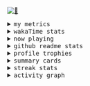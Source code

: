 [![🐙](https://hits.seeyoufarm.com/api/count/incr/badge.svg?url=https%3A%2F%2Fgithub.com%2Fktnkk%2Fhit-counter&count_bg=%23070707&title_bg=%23070707&icon=&icon_color=%23E7E7E7&title=visitors&edge_flat=true)](https://hits.seeyoufarm.com)

<details>
  <summary> <samp>my metrics</samp></summary>
  
  <br>
  
 ![🐳](https://github.com/kkhys/kkhys/blob/main/github-metrics.svg)
  
  ***
</details>

<details>
  <summary> <samp>wakaTime stats</samp></summary>
  
  <br>
  
<!--START_SECTION:waka-->
![Code Time](http://img.shields.io/badge/Code%20Time-3%2C166%20hrs%2047%20mins-blue)

**🐱 My GitHub Data** 

> 📦 5.0 MB Used in GitHub's Storage 
 > 
> 💼 Opted to Hire
 > 
> 📜 9 Public Repositories 
 > 
> 🔑 23 Private Repositories 
 > 
**I'm an Early 🐤** 

```text
🌞 Morning                6770 commits        ████████░░░░░░░░░░░░░░░░░   30.02 % 
🌆 Daytime                5470 commits        ██████░░░░░░░░░░░░░░░░░░░   24.26 % 
🌃 Evening                8423 commits        █████████░░░░░░░░░░░░░░░░   37.35 % 
🌙 Night                  1887 commits        ██░░░░░░░░░░░░░░░░░░░░░░░   08.37 % 
```
📅 **I'm Most Productive on Sunday** 

```text
Monday                   3195 commits        ████░░░░░░░░░░░░░░░░░░░░░   14.17 % 
Tuesday                  3388 commits        ████░░░░░░░░░░░░░░░░░░░░░   15.02 % 
Wednesday                3015 commits        ███░░░░░░░░░░░░░░░░░░░░░░   13.37 % 
Thursday                 3041 commits        ███░░░░░░░░░░░░░░░░░░░░░░   13.49 % 
Friday                   3188 commits        ████░░░░░░░░░░░░░░░░░░░░░   14.14 % 
Saturday                 3142 commits        ███░░░░░░░░░░░░░░░░░░░░░░   13.93 % 
Sunday                   3581 commits        ████░░░░░░░░░░░░░░░░░░░░░   15.88 % 
```


📊 **This Week I Spent My Time On** 

```text
🕑︎ Time Zone: Asia/Tokyo

💬 Programming Languages: 
Other                    40 hrs 22 mins      █████████████░░░░░░░░░░░░   52.63 % 
TypeScript               18 hrs 10 mins      ██████░░░░░░░░░░░░░░░░░░░   23.69 % 
Java                     12 hrs 21 mins      ████░░░░░░░░░░░░░░░░░░░░░   16.10 % 
JSON                     1 hr 14 mins        ░░░░░░░░░░░░░░░░░░░░░░░░░   01.62 % 
SQL                      1 hr 3 mins         ░░░░░░░░░░░░░░░░░░░░░░░░░   01.38 % 

🔥 Editors: 
Chrome                   40 hrs 32 mins      █████████████░░░░░░░░░░░░   52.86 % 
Intellijidea             27 hrs 6 mins       █████████░░░░░░░░░░░░░░░░   35.34 % 
WebStorm                 8 hrs 49 mins       ███░░░░░░░░░░░░░░░░░░░░░░   11.51 % 
DataGrip                 13 mins             ░░░░░░░░░░░░░░░░░░░░░░░░░   00.29 % 

💻 Operating System: 
Mac                      76 hrs 41 mins      █████████████████████████   100.00 % 
```


 Last Updated on 2024/04/08 18:38:24 UTC
<!--END_SECTION:waka-->
  
  ***
</details>


<details>
  <summary> <samp>now playing</samp></summary>
  
  <br>
 
 [![🐟](https://spotify-github-profile.vercel.app/api/view?uid=31ryofms4dnv7mrohhepo4c4zgqu&cover_image=true&theme=default&show_offline=false&background_color=121212&bar_color=53b14f&bar_color_cover=false)](https://open.spotify.com/user/31ryofms4dnv7mrohhepo4c4zgqu)
  
  ***
</details>

<details>
  <summary> <samp>github readme stats</samp></summary>
  
  <br>
  
 <p align="left"> 
  <img alt="🐠" src="https://github-readme-stats.vercel.app/api?username=kkhys&count_private=true&show_icons=true&theme=dark&include_all_commits=true" />
  <img alt="🐟" src="https://github-readme-stats.vercel.app/api/top-langs/?username=kkhys&layout=compact&theme=dark&langs_count=10&hide=HTML,CSS,SCSS" />
</p>
  
  ***
</details>

<details>
  <summary> <samp>profile trophies</samp></summary>
  
  <br>
  
  [![🐬](https://github-profile-trophy.vercel.app/?username=kkhys&rank=SECRET,SSS,SS,S,AAA,AA,A&theme=darkhub&row=1&margin-w=10&no-bg=true)](https://github.com/ryo-ma/github-profile-trophy)
  
  ***
</details>

<details>
  <summary> <samp>summary cards</samp></summary>
  
  <br>
  
  ![🐋](https://github-profile-summary-cards.vercel.app/api/cards/profile-details?username=kkhys&theme=github_dark)
  ![🦑](https://github-profile-summary-cards.vercel.app/api/cards/repos-per-language?username=kkhys&theme=github_dark)
  ![🦭](https://github-profile-summary-cards.vercel.app/api/cards/most-commit-language?username=kkhys&theme=github_dark)
  ![🦀](https://github-profile-summary-cards.vercel.app/api/cards/stats?username=kkhys&theme=github_dark)
  ![🦈](https://github-profile-summary-cards.vercel.app/api/cards/productive-time?username=kkhys&theme=github_dark)
  
  ***
</details>

<details>
  <summary> <samp>streak stats</samp></summary>
  
  <br>
  
  [![🐠](http://github-readme-streak-stats.herokuapp.com?user=kkhys&theme=dark)](https://git.io/streak-stats)
  
  ***
</details>

<details>
  <summary> <samp>activity graph</samp></summary>
  
  <br>
  
  [![🐡](https://github-readme-activity-graph.vercel.app/graph?username=kkhys&theme=xcode)](https://github.com/ashutosh00710/github-readme-activity-graph)
  
  ***
</details>
